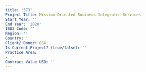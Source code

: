 ```yaml
---
title: '573'
Project Title: Mission Oriented Business Integrated Services
Start Year: ''
End Year: '2020'
ISO3 Code: ''
Region: ''
Country: ''
Client/ Donor: GSA
Is Current Project? (true/false): ''
Practice Area:
- ''
Contract Value USD: ''
---
```


